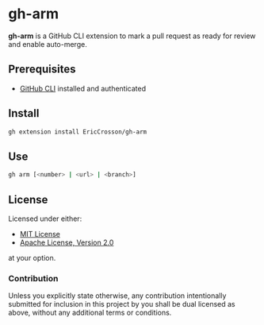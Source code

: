 # gh-arm

**gh-arm** is a GitHub CLI extension to mark a pull request as ready for review and enable auto-merge.

## Prerequisites

- [GitHub CLI](https://cli.github.com/) installed and authenticated

## Install

```bash
gh extension install EricCrosson/gh-arm
```

## Use

```bash
gh arm [<number> | <url> | <branch>]
```

## License

Licensed under either:

- [MIT License](https://opensource.org/licenses/MIT)
- [Apache License, Version 2.0](https://www.apache.org/licenses/LICENSE-2.0)

at your option.

### Contribution

Unless you explicitly state otherwise, any contribution intentionally submitted
for inclusion in this project by you shall be dual licensed as above, without
any additional terms or conditions.
